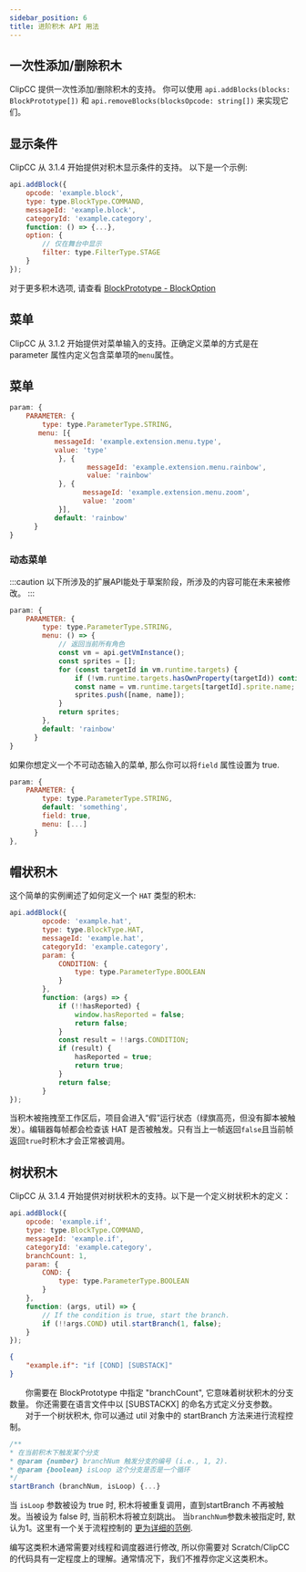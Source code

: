 ```yaml
---
sidebar_position: 6
title: 进阶积木 API 用法
---
```


## 一次性添加/删除积木

ClipCC 提供一次性添加/删除积木的支持。 你可以使用 ``api.addBlocks(blocks: BlockPrototype[])`` 和 ``api.removeBlocks(blocksOpcode: string[])`` 来实现它们。

## 显示条件

ClipCC 从 3.1.4 开始提供对积木显示条件的支持。 以下是一个示例:

```javascript
api.addBlock({
    opcode: 'example.block',
    type: type.BlockType.COMMAND,
    messageId: 'example.block',
    categoryId: 'example.category',
    function: () => {...},
    option: {
        // 仅在舞台中显示
        filter: type.FilterType.STAGE
    }
});
```

对于更多积木选项, 请查看 [BlockPrototype - BlockOption](https://doc.codingclip.com/zh-cn/developer/block#block)

## 菜单
ClipCC 从 3.1.2 开始提供对菜单输入的支持。正确定义菜单的方式是在 parameter 属性内定义包含菜单项的``menu``属性。

## 菜单

```javascript
param: {
    PARAMETER: {
        type: type.ParameterType.STRING,
       menu: [{
           messageId: 'example.extension.menu.type',
           value: 'type'
            }, {
                   messageId: 'example.extension.menu.rainbow',
                   value: 'rainbow'
            }, {
                  messageId: 'example.extension.menu.zoom',
                  value: 'zoom'
            }],
           default: 'rainbow'
      }
}
```

### 动态菜单

:::caution
以下所涉及的扩展API能处于草案阶段，所涉及的内容可能在未来被修改。
:::

```javascript
param: {
    PARAMETER: {
        type: type.ParameterType.STRING,
        menu: () => {
            // 返回当前所有角色
            const vm = api.getVmInstance();
            const sprites = [];
			for (const targetId in vm.runtime.targets) {
				if (!vm.runtime.targets.hasOwnProperty(targetId)) continue;
				const name = vm.runtime.targets[targetId].sprite.name;
				sprites.push([name, name]);
			}
			return sprites;
        },
        default: 'rainbow'
      }
}
```

如果你想定义一个不可动态输入的菜单, 那么你可以将``field`` 属性设置为 true.

```javascript
param: {
    PARAMETER: {
        type: type.ParameterType.STRING,
        default: 'something',
        field: true,
        menu: [...]
      }
},
```

## 帽状积木

这个简单的实例阐述了如何定义一个 ``HAT`` 类型的积木:

```javascript
api.addBlock({
        opcode: 'example.hat',
        type: type.BlockType.HAT,
        messageId: 'example.hat',
        categoryId: 'example.category',
        param: {
            CONDITION: {
                type: type.ParameterType.BOOLEAN
            }
        },
        function: (args) => {
            if (!!hasReported) {
                window.hasReported = false;
                return false;
            }
            const result = !!args.CONDITION;
            if (result) {
                hasReported = true;
                return true;
            }
            return false;
        }
});
```

当积木被拖拽至工作区后，项目会进入“假”运行状态（绿旗高亮，但没有脚本被触发）。编辑器每帧都会检查该 HAT 是否被触发。只有当上一帧返回``false``且当前帧返回``true``时积木才会正常被调用。

## 树状积木

ClipCC 从 3.1.4 开始提供对树状积木的支持。以下是一个定义树状积木的定义：

```javascript title="index.js"
api.addBlock({
    opcode: 'example.if',
    type: type.BlockType.COMMAND,
    messageId: 'example.if',
    categoryId: 'example.category',
    branchCount: 1,
    param: {
        COND: {
            type: type.ParameterType.BOOLEAN
        }
    },
    function: (args, util) => {
        // If the condition is true, start the branch.
        if (!!args.COND) util.startBranch(1, false);
    }
});
```

```json title="en.json"
{
    "example.if": "if [COND] [SUBSTACK]"
}
```

　　你需要在 BlockPrototype 中指定 "branchCount", 它意味着树状积木的分支数量。 你还需要在语言文件中以 [SUBSTACKX] 的命名方式定义分支参数。
　　对于一个树状积木, 你可以通过 util 对象中的 startBranch 方法来进行流程控制。

```javascript
/**
* 在当前积木下触发某个分支
* @param {number} branchNum 触发分支的编号 (i.e., 1, 2).
* @param {boolean} isLoop 这个分支是否是一个循环
*/
startBranch (branchNum, isLoop) {...}
```
当 ``isLoop`` 参数被设为 true 时, 积木将被重复调用，直到startBranch 不再被触发。当被设为 false 时, 当前积木将被立刻跳出。 当``branchNum``参数未被指定时, 默认为1。这里有一个关于流程控制的 [更为详细的范例](https://github.com/SimonShiki/neurons).

编写这类积木通常需要对线程和调度器进行修改, 所以你需要对 Scratch/ClipCC 的代码具有一定程度上的理解。通常情况下，我们不推荐你定义这类积木。
